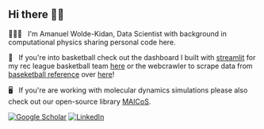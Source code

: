 ## Hi there 👋🏾

👨🏾‍💻 &nbsp; I'm Amanuel Wolde-Kidan, Data Scientist with background in computational physics sharing personal code here.

🏀 &nbsp; If you're into basketball check out the dashboard I built with [streamlit](https://streamlit.io/) for my rec league basketball team [here](https://flamingo-stats.streamlit.app/) or the webcrawler to scrape data from [baseketball reference](https://www.basketball-reference.com/leaders/) over [here](https://github.com/woldeaman/basketball_reference_webcrawler)!

🖥 &nbsp; If you're are working with molecular dynamics simulations please also check out our open-source library [MAICoS](https://gitlab.com/maicos-devel/maicos).

<a href="https://scholar.google.de/citations?user=5ayp5j8AAAAJ&hl=en"><img alt="Google Scholar" src="https://shields.io/badge/Google Scholar-white?&style=flat&logo=googlescholar&logoColor=black&logoWidth=20"></a> <a href="https://linkedin.com/in/amanuel-woldekidan"><img alt="LinkedIn" src="https://shields.io/badge/LinkedIn-white?&style=flat&logo=linkedin&logoColor=black&logoWidth=30"></a>

